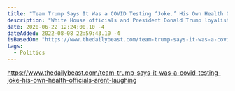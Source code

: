 ```yaml
---
title: "Team Trump Says It Was a COVID Testing ‘Joke.’ His Own Health Officials Aren’t Laughing."
description: "White House officials and President Donald Trump loyalists tried on Sunday to walk back remarks he made over the weekend in which he told rally-goers that he had asked officials to slow COVID-19 testing so as to decrease the number of confirmed cases in the U.S."
date: 2020-06-22 12:24:00.10 -4
dateAdded: 2022-08-08 22:59:43.10 -4
isBasedOn: "https://www.thedailybeast.com/team-trump-says-it-was-a-covid-testing-joke-his-own-health-officials-arent-laughing"
tags:
  - Politics
---
```


https://www.thedailybeast.com/team-trump-says-it-was-a-covid-testing-joke-his-own-health-officials-arent-laughing
